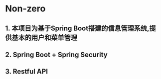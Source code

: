 # Non-zero

## 1. 本项目为基于Spring Boot搭建的信息管理系统,提供基本的用户和菜单管理

## 2. Spring Boot + Spring Security

## 3. Restful API
